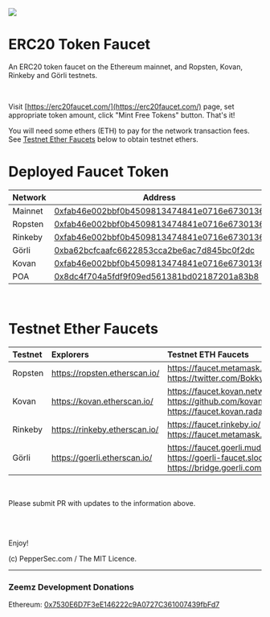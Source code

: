 ![](https://raw.githubusercontent.com/peppersec/erc20faucet/master/front/static/ERC20%20Token%20Faucet.jpg)

# ERC20 Token Faucet

An ERC20 token faucet on the Ethereum mainnet, and Ropsten, Kovan, Rinkeby and Görli testnets.

<br />

Visit [https://erc20faucet.com/](https://erc20faucet.com/) page, set appropriate token amount, click "Mint Free Tokens" button. That's it!

You will need some ethers (ETH) to pay for the network transaction fees. See [Testnet Ether Faucets](#testnet-ether-faucets) below to obtain testnet ethers.

# Deployed Faucet Token

| Network  | Address |
| ------------- | ------------- |
| Mainnet  | [0xfab46e002bbf0b4509813474841e0716e6730136](https://etherscan.io/token/0xfab46e002bbf0b4509813474841e0716e6730136)  |
| Ropsten  | [0xfab46e002bbf0b4509813474841e0716e6730136](https://ropsten.etherscan.io/token/0xfab46e002bbf0b4509813474841e0716e6730136)  |
| Rinkeby  | [0xfab46e002bbf0b4509813474841e0716e6730136](https://rinkeby.etherscan.io/token/0xfab46e002bbf0b4509813474841e0716e6730136)  |
| Görli  | [0xba62bcfcaafc6622853cca2be6ac7d845bc0f2dc](https://goerli.etherscan.io/address/0xba62bcfcaafc6622853cca2be6ac7d845bc0f2dc)  |
| Kovan  | [0xfab46e002bbf0b4509813474841e0716e6730136](https://kovan.etherscan.io/token/0xfab46e002bbf0b4509813474841e0716e6730136)  |
| POA  | [0x8dc4f704a5fdf9f09ed561381bd02187201a83b8](https://blockscout.com/poa/core/tokens/0x8dc4f704a5fdf9f09ed561381bd02187201a83b8/token_transfers)  |

<br />

# Testnet Ether Faucets

Testnet   | Explorers                     | Testnet ETH Faucets
:-------- |:----------------------------- |:-------------------------
Ropsten   | https://ropsten.etherscan.io/ | https://faucet.metamask.io/<br />https://twitter.com/BokkyPooBah/status/1099498823699714048
Kovan     | https://kovan.etherscan.io/   | https://faucet.kovan.network/<br />https://github.com/kovan-testnet/faucet<br />https://faucet.kovan.radarrelay.com/
Rinkeby   | https://rinkeby.etherscan.io/ | https://faucet.rinkeby.io/<br />https://faucet.metamask.io/
Görli     | https://goerli.etherscan.io/  | https://faucet.goerli.mudit.blog/<br />https://goerli-faucet.slock.it/<br />https://bridge.goerli.com/

<br />

Please submit PR with updates to the information above.

<br />

<br />

Enjoy!

(c) PepperSec.com / The MIT Licence.


***
### Zeemz Development Donations
Ethereum: [0x7530E6D7F3eE146222c9A0727C361007439fbFd7](https://etherscan.io/address/0x7530e6d7f3ee146222c9a0727c361007439fbfd7)
